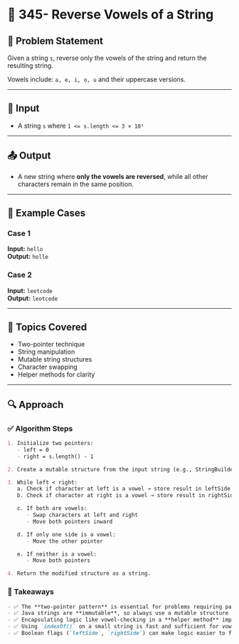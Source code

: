 # 🔁 345- Reverse Vowels of a String 

## 🧠 Problem Statement

Given a string `s`, reverse only the vowels of the string and return the resulting string.

Vowels include: `a, e, i, o, u` and their uppercase versions.

---

## 🧾 Input

- A string `s` where `1 <= s.length <= 3 × 10⁵`

---

## 📤 Output

- A new string where **only the vowels are reversed**, while all other characters remain in the same position.

---

## 🧪 Example Cases

### Case 1
**Input:** `hello`  
**Output:** `holle`

### Case 2
**Input:** `leetcode`  
**Output:** `leotcede`

---

## 🧰 Topics Covered

- Two-pointer technique  
- String manipulation  
- Mutable string structures  
- Character swapping  
- Helper methods for clarity

---

## 🔍 Approach

### ✅ Algorithm Steps

```md
1. Initialize two pointers:
   - left = 0
   - right = s.length() - 1

2. Create a mutable structure from the input string (e.g., StringBuilder).

3. While left < right:
   a. Check if character at left is a vowel → store result in leftSide
   b. Check if character at right is a vowel → store result in rightSide

   c. If both are vowels:
      - Swap characters at left and right
      - Move both pointers inward

   d. If only one side is a vowel:
      - Move the other pointer

   e. If neither is a vowel:
      - Move both pointers

4. Return the modified structure as a string.
```

### 🎯 Takeaways

```md
- ✅ The **two-pointer pattern** is essential for problems requiring pairwise operations on strings or arrays from both ends.
- ✅ Java strings are **immutable**, so always use a mutable structure like `StringBuilder` or `char[]` when modifying characters.
- ✅ Encapsulating logic like vowel-checking in a **helper method** improves reusability and readability.
- ✅ Using `indexOf()` on a small string is fast and sufficient for vowel lookups, but `Set<Character>` is better for large character classes.
- ✅ Boolean flags (`leftSide`, `rightSide`) can make logic easier to follow, but can be removed for a cleaner, more concise version once the logic is stable.
```

